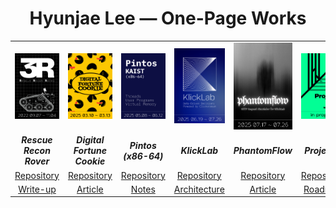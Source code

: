 <h1 align="center">Hyunjae Lee — One-Page Works</h1>

<table>
  <!-- 1행: 이미지 -->
  <tr>
    <td align="center" width="180><a href="#"><img src="./assets/posters/3r.png" alt="3R – Rescue Recon Rover" width="180"></a></td>
    <td align="center" width="180"><a href="#"><img src="./assets/posters/digital-fortune-cookie.png" alt="Digital Fortune Cookie" width="180"></a></td>
    <td align="center" width="180"><a href="#"><img src="./assets/posters/pintos.png" alt="Pintos" width="180"></a></td>
    <td align="center" width="180"><a href="#"><img src="./assets/posters/klicklab.png" alt="KlickLab" width="180"></a></td>
    <td align="center" width="180"><a href="#"><img src="./assets/posters/phantomflow.png" alt="PhantomFlow" width="180"></a></td>
    <td align="center" width="180"><a href="#"><img src="./assets/posters/project-l.png" alt="Project L" width="180"></a></td>
  </tr>

<!-- 2행: 제목 -->
<tr>
  <td align="center"><strong><em>Rescue Recon Rover</em></strong></td>
  <td align="center"><strong><em>Digital Fortune Cookie</em></strong></td>
  <td align="center"><strong><em>Pintos (x86-64)</em></strong></td>
  <td align="center"><strong><em>KlickLab</em></strong></td>
  <td align="center"><strong><em>PhantomFlow</em></strong></td>
  <td align="center"><strong><em>Project L</em></strong></td>
</tr>



  <!-- 3행: Repository 링크 -->
  <tr>
    <td align="center"><a href="#">Repository</a></td>
    <td align="center"><a href="#">Repository</a></td>
    <td align="center"><a href="#">Repository</a></td>
    <td align="center"><a href="#">Repository</a></td>
    <td align="center"><a href="#">Repository</a></td>
    <td align="center"><a href="#">Repository</a></td>
  </tr>

  <!-- 4행: Article / Notes 링크 -->
  <tr>
    <td align="center"><a href="#">Write-up</a></td>
    <td align="center"><a href="#">Article</a></td>
    <td align="center"><a href="#">Notes</a></td>
    <td align="center"><a href="#">Architecture</a></td>
    <td align="center"><a href="#">Article</a></td>
    <td align="center"><a href="#">Roadmap</a></td>
  </tr>
</table>
